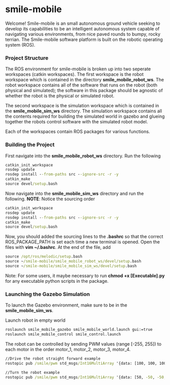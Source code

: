 # smile-mobile
Welcome! Smile-mobile is an small autonomous ground vehicle seeking to develop its capabilities to be an intelligent autonomous system capable of navigating various environments, from nice paved rounds to bumpy, rocky terrian. The Smile-mobile software platform is built on the robotic operating system (ROS).

### Project Structure
The ROS environment for smile-mobile is broken up into two seperate workspaces (catkin workspaces). The first workspace is the robot workspace which is contained in the directory **smile_mobile_robot_ws**. The robot workspace contains all of the software that runs on the robot (both physical and simulated); the software in this package should be agnostic of whether the robot is the physical or simulated robot. 

The second workspace is the simulation workspace which is contained in the **smile_mobile_sim_ws** directory. The simulation workspace contains all the contents required for building the simulated world in gazebo and glueing together the robots control software with the simulated robot model.

Each of the workspaces contain ROS packages for various functions.

### Building the Project
First navigate into the **smile_mobile_robot_ws** directory. Run the following
```cmd
catkin_init_workspace
rosdep update
rosdep install --from-paths src --ignore-src -r -y
catkin_make
source devel/setup.bash
```
Now navigate into the **smile_mobile_sim_ws** directory and run the following. **NOTE**: Notice the sourcing order 
```cmd
catkin_init_workspace
rosdep update
rosdep install --from-paths src --ignore-src -r -y
catkin_make
source devel/setup.bash
```
Now, you should added the sourcing lines to the **.bashrc** so that the correct ROS_PACKAGE_PATH is set each time a new terminal is opened. Open the files with **vim ~/.bashrc**. At the end of the file, add

```cmd
source /opt/ros/melodic/setup.bash
source ~/smile-mobile/smile_mobile_robot_ws/devel/setup.bash
source ~/smile-mobile/smile_mobile_sim_ws/devel/setup.bash
```


Note: For some users, it maybe necessary to run **chmod +x [Executable].py** for any executable python scripts in the package.

### Launching the Gazebo Simulation
To launch the Gazebo environment, make sure to be in the **smile_mobile_sim_ws**.

Launch robot in empty world
```cmd
roslaunch smile_mobile_gazebo smile_mobile_world.launch gui:=true
roslaunch smile_mobile_control smile_control.launch
```

The robot can be controlled by sending PWM values (range [-255, 255]) to each motor in the order motor_1, motor_2, motor_3, motor_4.
```cmd
//Drive the robot straight forward example
rostopic pub /smile/pwm std_msgs/Int16MultiArray '{data: [100, 100, 100, 100]}'

//Turn the robot example
rostopic pub /smile/pwm std_msgs/Int16MultiArray '{data: [50, -50, -50, 50]}'
```
